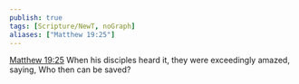 ```yaml
---
publish: true
tags: [Scripture/NewT, noGraph]
aliases: ["Matthew 19:25"]
---
```

[Matthew 19:25](https://churchofjesuschrist.org/study/scriptures/nt/matt/19?lang=eng&id=p25#p25) When his disciples heard it, they were exceedingly amazed, saying, Who then can be saved?
